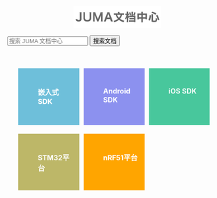 
<style type="text/css">
    .index-doc{
        background: url(./images/index-sdk.png) no-repeat 10% center; height: 110px;
        margin-right: 10px;
        padding-left: 30%; padding-right: 10%; padding-top: 32px; margin-bottom: 10px;
    }
    .index-doc .title{
        font-size: 16px; font-weight: bold; padding-top: 10px; padding-bottom: 20px; 
    }
    .index-doc .intro{
        font-size: 12px;
    }
    .index-native{
        background: url(./images/index-mod.png) no-repeat 10% center; height: 110px;
        margin-right: 10px;
        padding-left: 30%; padding-right: 10%; padding-top: 32px; margin-bottom: 10px;
    }
    .index-native .title{
        font-size: 16px; font-weight: bold; padding-top: 10px; padding-bottom: 20px; 

    }
    .index-native .intro{
        font-size: 12px;
    }
    
    #overview{
        color:#fff; overflow: hidden;
        margin-left: 25px;
        margin-right: 25px; margin-bottom: 20px;
    }
    #overview a{display: block; color: #fff; text-decoration: none;}
    #overview .first{
        float: left; overflow: hidden; width: 33%; height: 120px; padding-bottom: 10px;
    }
    #overview .outer{
        float: right; overflow: hidden; width: 60%;
    }
    #overview .outer .title{
        height: 100%; margin-right: 10px; line-height: 110px;
        padding-left: 33%;
    }
    #overview .outer .last .title{
        margin-right: 0;
    }
    #overview .outer .wrap{
        float: left; width: 33.33%; height: 120px; padding-bottom: 10px;
    }
    .blue1{
        background-color: #6ebfda;
    }
    .blue1:hover{
        background-color: #8dd4eb;
    }
    .blue2{
        background-color: #709bce;
    }
    .blue2:hover{
        background-color: #87b2e4;
    }
    .purple{
        background-color: #9699e0;
    }
    .purple:hover{
        background-color: #acaff1;
    }
    .purple2{
        background-color: #8C91EF;
    }
    .purple2:hover{
        background-color: #acaff1;
    }
    .green{
        background-color: #48c79c;
    }
    .green:hover{
        background-color: #64e2b8;
    }
	.yellow{
        background-color: #bdb768;
    }
    .yellow:hover{
        background-color: #d2b48c;
    }
	.gold{
        background-color: #ffa500;
    }
    .gold:hover{
        background-color: #deb887;
    }    
        
</style>

<br/>

<p align=center><img alt="" src="./images/juma.png" /></p>

<!-- 添加文档中心搜索功能 -->

<form class="search-docs" target="_blank" action="http://zhannei.baidu.com/cse/search">
    <input type="text" placeholder="搜索 JUMA 文档中心" class="search_content" id="bdcsMain" name="q">
    <button type="submit" class="search-btn">搜索文档</button>
</form>

<br/>
<br/>
<br/>


<div id="overview">
<div class="first">
        <a class="wrap blue1 index-doc" href="/APICloud/creating-first-app">
            <div class="title">嵌入式SDK</div>
        </a>
</div>
<div class="first">
        <a class="wrap purple2 index-doc" href="/APICloud/creating-first-app">
            <div class="title">Android SDK</div>
        </a>
</div>
<div class="first">
        <a class="wrap green index-doc" href="/APICloud/creating-first-app">
            <div class="title">iOS SDK</div>
        </a>
</div>
</div>
                        
<div id="overview">
<div class="first">
        <a class="wrap yellow index-native" href="/APICloud/creating-first-app">
            <div class="title">STM32平台</div>
        </a>
</div>
<div class="first">
        <a class="wrap gold index-native" href="/APICloud/creating-first-app">
            <div class="title">nRF51平台</div>
        </a>
</div>

</div>
